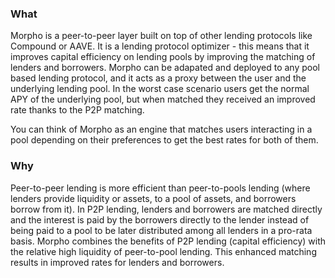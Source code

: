 ### What

Morpho is a peer-to-peer layer built on top of other lending protocols like Compound or AAVE. It is a lending protocol optimizer - this means that it improves capital efficiency on lending pools by improving the matching of lenders and borrowers. Morpho can be adapated and deployed to any pool based lending protocol, and it acts as a proxy between the user and the underlying lending pool. In the worst case scenario users get the normal APY of the underlying pool, but when matched they received an improved rate thanks to the P2P matching. 

You can think of Morpho as an engine that matches users interacting in a pool depending on their preferences to get the best rates for both of them. 

### Why
Peer-to-peer lending is more efficient than peer-to-pools lending (where lenders provide liquidity or assets, to a pool of assets, and borrowers borrow from it). In P2P lending, lenders and borrowers are matched directly and the interest is paid by the borrowers directly to the lender instead of being paid to a pool to be later distributed among all lenders in a pro-rata basis. Morpho combines the benefits of P2P lending (capital efficiency) with the relative high liquidity of peer-to-pool lending. This enhanced matching results in improved rates for lenders and borrowers.
